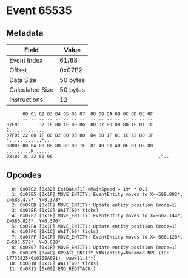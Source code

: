 # Event 65535

## Metadata

| Field           | Value    |
|-----------------|----------|
| Event Index     | 61/68    |
| Offset          | 0x07E2   |
| Data Size       | 50 bytes |
| Calculated Size | 50 bytes |
| Instructions    | 12       |

```
      00 01 02 03 04 05 06 07  08 09 0A 0B 0C 0D 0E 0F
      -- -- -- -- -- -- -- --  -- -- -- -- -- -- -- --
07E0:       32 1E 80 1F 00 D6  80 D7 80 D8 80 1F 01 1C    2.............
07F0: 22 80 1F 00 D2 80 D3 80  D4 80 1F 01 1C 22 80 1F  "............"..
0800: 00 BA 80 BB 80 BC 80 1F  01 4B 91 A0 0E 01 D5 80  .........K......
0810: 1C 22 80 00                                       ."..            
```

## Opcodes

```
  0: 0x07E2 [0x32] ExtData[1]->MainSpeed = 19* * 0.1
  1: 0x07E5 [0x1F] MOVE_ENTITY: EventEntity moves to X=-599.892*, Z=588.477*, Y=0.373*
  2: 0x07ED [0x1F] MOVE_ENTITY: Update entity position (mode=1)
  3: 0x07EF [0x1C] WAIT(60* ticks)
  4: 0x07F2 [0x1F] MOVE_ENTITY: EventEntity moves to X=-602.144*, Z=586.825*, Y=0.376*
  5: 0x07FA [0x1F] MOVE_ENTITY: Update entity position (mode=1)
  6: 0x07FC [0x1C] WAIT(60* ticks)
  7: 0x07FF [0x1F] MOVE_ENTITY: EventEntity moves to X=-600.128*, Z=585.578*, Y=0.628*
  8: 0x0807 [0x1F] MOVE_ENTITY: Update entity position (mode=1)
  9: 0x0809 [0x4B] UPDATE_ENTITY_YAW(entity=Unnamed NPC (ID: 17735825/0x010EA091), yaw=11.8°*)
 10: 0x0810 [0x1C] WAIT(60* ticks)
 11: 0x0813 [0x00] END_REQSTACK()
```
